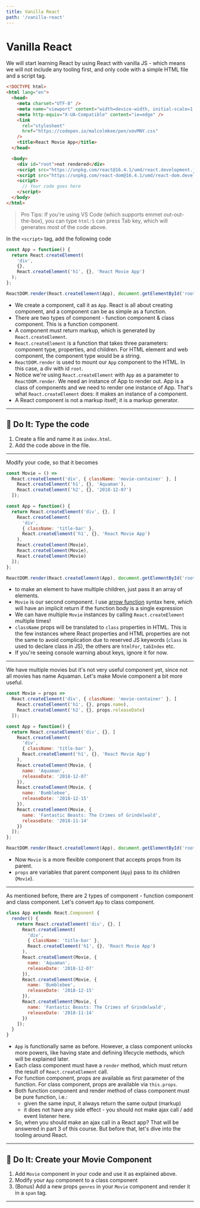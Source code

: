 ```yaml
---
title: Vanilla React
path: '/vanilla-react'
---
```


# Vanilla React

We will start learning React by using React with vanilla JS - which means we will not include any tooling first, and only code with a simple HTML file and a script tag.

```html
<!DOCTYPE html>
<html lang="en">
  <head>
    <meta charset="UTF-8" />
    <meta name="viewport" content="width=device-width, initial-scale=1.0" />
    <meta http-equiv="X-UA-Compatible" content="ie=edge" />
    <link
      rel="stylesheet"
      href="https://codepen.io/malcolmkee/pen/xmvMNY.css"
    />
    <title>React Movie App</title>
  </head>

  <body>
    <div id="root">not rendered</div>
    <script src="https://unpkg.com/react@16.4.1/umd/react.development.js"></script>
    <script src="https://unpkg.com/react-dom@16.4.1/umd/react-dom.development.js"></script>
    <script>
      // Your code goes here
    </script>
  </body>
</html>
```

> Pro Tips: If you're using VS Code (which supports emmet out-out-the-box), you can type `html:5` can press Tab key, which will generates most of the code above.

In the `<script>` tag, add the following code

```js
const App = function() {
  return React.createElement(
    'div',
    {},
    React.createElement('h1', {}, 'React Movie App')
  );
};

ReactDOM.render(React.createElement(App), document.getElementById('root'));
```

- We create a component, call it as `App`. React is all about creating component, and a component can be as simple as a function.
- There are two types of component - function component & class component. This is a function component.
- A component must return markup, which is generated by `React.createElement`.
- `React.createElement` is a function that takes three parameters: component type, properties, and children. For HTML element and web component, the component type would be a string.
- `ReactDOM.render` is used to mount our `App` component to the HTML. In this case, a div with id `root`.
- Notice we're using `React.createElement` with `App` as a parameter to `ReactDOM.render`. We need an instance of App to render out. App is a class of components and we need to render one instance of App. That's what `React.createElement` does: it makes an instance of a component.
- A React component is not a markup itself; it is a markup generator.

<hr >

## :pencil: Do It: Type the code

1. Create a file and name it as `index.html`.
1. Add the code above in the file.

<hr >

Modify your code, so that it becomes

```js
const Movie = () =>
  React.createElement('div', { className: 'movie-container' }, [
    React.createElement('h1', {}, 'Aquaman'),
    React.createElement('h2', {}, '2018-12-07')
  ]);

const App = function() {
  return React.createElement('div', {}, [
    React.createElement(
      'div',
      { className: 'title-bar' },
      React.createElement('h1', {}, 'React Movie App')
    ),
    React.createElement(Movie),
    React.createElement(Movie),
    React.createElement(Movie)
  ]);
};

ReactDOM.render(React.createElement(App), document.getElementById('root'));
```

- to make an element to have multiple children, just pass it an array of elements.
- `Movie` is our second component. I use [arrow function][arrow-function] syntax here, which will have an implicit return if the function body is a single expression
- We can have multiple `Movie` instances by calling `React.createElement` multiple times!
- `className` props will be translated to `class` properties in HTML. This is the few instances where React properties and HTML properties are not the same to avoid complication due to reserved JS keywords (`class` is used to declare class in JS), the others are `htmlFor`, `tabIndex` etc.
- If you're seeing console warning about keys, ignore it for now.

<hr >

We have multiple movies but it's not very useful component yet, since not all movies has name Aquaman. Let's make Movie component a bit more useful.

```js
const Movie = props =>
  React.createElement('div', { className: 'movie-container' }, [
    React.createElement('h1', {}, props.name),
    React.createElement('h2', {}, props.releaseDate)
  ]);

const App = function() {
  return React.createElement('div', {}, [
    React.createElement(
      'div',
      { className: 'title-bar' },
      React.createElement('h1', {}, 'React Movie App')
    ),
    React.createElement(Movie, {
      name: 'Aquaman',
      releaseDate: '2018-12-07'
    }),
    React.createElement(Movie, {
      name: 'Bumblebee',
      releaseDate: '2018-12-15'
    }),
    React.createElement(Movie, {
      name: 'Fantastic Beasts: The Crimes of Grindelwald',
      releaseDate: '2018-11-14'
    })
  ]);
};

ReactDOM.render(React.createElement(App), document.getElementById('root'));
```

- Now `Movie` is a more flexible component that accepts props from its parent.
- `props` are variables that parent component (`App`) pass to its children (`Movie`).

<hr >

As mentioned before, there are 2 types of component - function component and class component. Let's convert `App` to class component.

```js
class App extends React.Component {
  render() {
    return React.createElement('div', {}, [
      React.createElement(
        'div',
        { className: 'title-bar' },
        React.createElement('h1', {}, 'React Movie App')
      ),
      React.createElement(Movie, {
        name: 'Aquaman',
        releaseDate: '2018-12-07'
      }),
      React.createElement(Movie, {
        name: 'Bumblebee',
        releaseDate: '2018-12-15'
      }),
      React.createElement(Movie, {
        name: 'Fantastic Beasts: The Crimes of Grindelwald',
        releaseDate: '2018-11-14'
      })
    ]);
  }
}
```

- `App` is functionally same as before. However, a class component unlocks more powers, like having state and defining lifecycle methods, which will be explained later.
- Each class component must have a `render` method, which must return the result of `React.createElement` call.
- For function component, props are available as first parameter of the function. For class component, props are available via `this.props`.
- Both function component and render method of class component must be pure function, i.e.:
  - given the same input, it always return the same output (markup)
  - it does not have any side effect - you should not make ajax call / add event listener here.
- So, when you should make an ajax call in a React app? That will be answered in part 3 of this course. But before that, let's dive into the tooling around React.

<hr >

## :pencil: Do It: Create your Movie Component

1. Add `Movie` component in your code and use it as explained above.
1. Modify your `App` component to a class component
1. (Bonus) Add a new props `genres` in your `Movie` component and render it in a `span` tag.

<hr >

[arrow-function]: https://developer.mozilla.org/en-US/docs/Web/JavaScript/Reference/Functions/Arrow_functions
